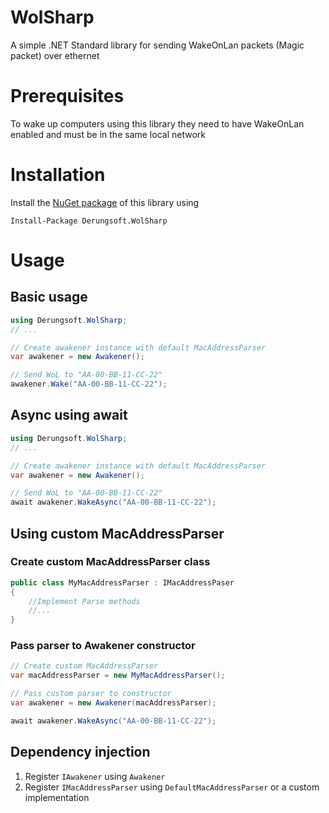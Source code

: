 # WolSharp
A simple .NET Standard library for sending WakeOnLan packets (Magic packet) over ethernet 

# Prerequisites

To wake up computers using this library they need to have WakeOnLan enabled and must be in the same local network

# Installation
Install the [NuGet package][1] of this library using
```
Install-Package Derungsoft.WolSharp
```

# Usage

## Basic usage
```C#
using Derungsoft.WolSharp;
// ...

// Create awakener instance with default MacAddressParser
var awakener = new Awakener();

// Send WoL to "AA-00-BB-11-CC-22"
awakener.Wake("AA-00-BB-11-CC-22");
```

## Async using await

```C#
using Derungsoft.WolSharp;
// ...

// Create awakener instance with default MacAddressParser
var awakener = new Awakener();

// Send WoL to "AA-00-BB-11-CC-22"
await awakener.WakeAsync("AA-00-BB-11-CC-22");
```

## Using custom MacAddressParser
### Create custom MacAddressParser class
```C#
public class MyMacAddressParser : IMacAddressPaser
{
    //Implement Parse methods
    //...
}
```
### Pass parser to Awakener constructor
```C#
// Create custom MacAddressParser
var macAddressParser = new MyMacAddressParser();

// Pass custom parser to constructor
var awakener = new Awakener(macAddressParser);

await awakener.WakeAsync("AA-00-BB-11-CC-22");
```

## Dependency injection

1. Register ```IAwakener``` using ```Awakener```
2. Register ```IMacAddressParser``` using ```DefaultMacAddressParser``` or a custom implementation


[1]: https://www.nuget.org/packages/Derungsoft.WolSharp/
